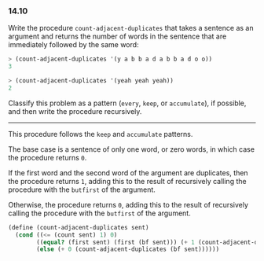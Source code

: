 ### 14.10

Write the procedure `count-adjacent-duplicates` that takes a sentence as an argument and returns the number of words in the sentence that are immediately followed by the same word:

~~~ scheme
> (count-adjacent-duplicates '(y a b b a d a b b a d o o))
3

> (count-adjacent-duplicates '(yeah yeah yeah))
2
~~~

Classify this problem as a pattern (`every`, `keep`, or `accumulate`), if possible, and then write the procedure recursively.

***

This procedure follows the `keep` and `accumulate` patterns.

The base case is a sentence of only one word, or zero words, in which case the procedure returns `0`.

If the first word and the second word of the argument are duplicates, then the procedure returns `1`, adding this to the result of recursively calling the procedure with the `butfirst` of the argument.

Otherwise, the procedure returns `0`, adding this to the result of recursively calling the procedure with the `butfirst` of the argument.

~~~ scheme
(define (count-adjacent-duplicates sent)
  (cond ((<= (count sent) 1) 0)
        ((equal? (first sent) (first (bf sent))) (+ 1 (count-adjacent-duplicates (bf sent))))
        (else (+ 0 (count-adjacent-duplicates (bf sent))))))
~~~
